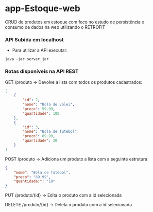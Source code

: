 # app-Estoque-web
CRUD de produtos em estoque com foco no estudo de persistência e consumo de dados na web utilizando o RETROFIT

### API Subida em localhost 
- Para utilizar a API executar:

```
java -jar server.jar
```

### Rotas disponíveis na API REST

GET /produto -> Devolve a lista com todos os produtos cadastrados:
```json
[
    {
        "id": 2,
        "nome": "Bola de volei",
        "preco": 59.99,
        "quantidade": 100
    },
    {
        "id": 3,
        "nome": "Bola de futebol",
        "preco": 89.99,
        "quantidade": 30
    }
]
```

POST /produto -> Adiciona um produto a lista com a seguinte estrutura:
```json
{
    "nome": "Bola de futebol",
    "preco": "89.99",
    "quantidade:": "10"
}
```

PUT /produto/{id} -> Edita o produto com a id selecionada

DELETE /produto/{id} -> Deleta o produto com a id selecionada
